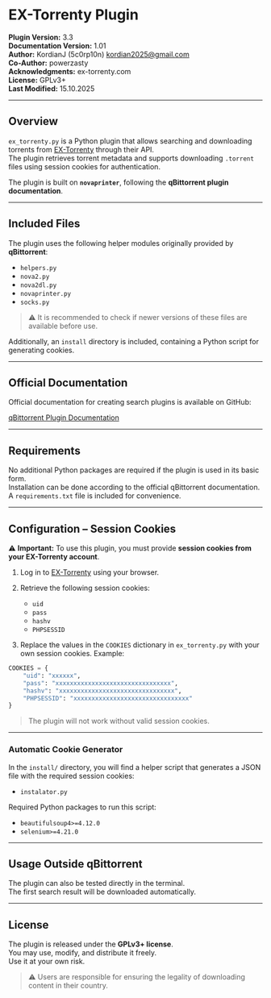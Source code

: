 # EX-Torrenty Plugin

**Plugin Version:** 3.3  
**Documentation Version:** 1.01  
**Author:** KordianJ (5c0rp10n) kordian2025@gmail.com  
**Co-Author:** powerzasty  
**Acknowledgments:** ex-torrenty.com  
**License:** GPLv3+  
**Last Modified:** 15.10.2025

---

## Overview

`ex_torrenty.py` is a Python plugin that allows searching and downloading torrents from [EX-Torrenty](https://ex-torrenty.org/) through their API.  
The plugin retrieves torrent metadata and supports downloading `.torrent` files using session cookies for authentication.

The plugin is built on **`novaprinter`**, following the **qBittorrent plugin documentation**.

---

## Included Files

The plugin uses the following helper modules originally provided by **qBittorrent**:

* `helpers.py`  
* `nova2.py`  
* `nova2dl.py`  
* `novaprinter.py`  
* `socks.py`  

> ⚠️ It is recommended to check if newer versions of these files are available before use.

Additionally, an `install` directory is included, containing a Python script for generating cookies.

---

## Official Documentation

Official documentation for creating search plugins is available on GitHub:

[qBittorrent Plugin Documentation](https://github.com/qbittorrent/search-plugins/wiki/How-to-write-a-search-plugin)

---

## Requirements

No additional Python packages are required if the plugin is used in its basic form.  
Installation can be done according to the official qBittorrent documentation.  
A `requirements.txt` file is included for convenience.

---

## Configuration – Session Cookies

⚠️ **Important:** To use this plugin, you must provide **session cookies from your EX-Torrenty account**.

1. Log in to [EX-Torrenty](https://ex-torrenty.org/) using your browser.  
2. Retrieve the following session cookies:

   * `uid`  
   * `pass`  
   * `hashv`  
   * `PHPSESSID`  

3. Replace the values in the `COOKIES` dictionary in `ex_torrenty.py` with your own session cookies. Example:

```python
COOKIES = {
    "uid": "xxxxxx",
    "pass": "xxxxxxxxxxxxxxxxxxxxxxxxxxxxxxxx",
    "hashv": "xxxxxxxxxxxxxxxxxxxxxxxxxxxxxxxx",
    "PHPSESSID": "xxxxxxxxxxxxxxxxxxxxxxxxxxxxxxxx"
}
```

> The plugin will not work without valid session cookies.

---

### Automatic Cookie Generator

In the `install/` directory, you will find a helper script that generates a JSON file with the required session cookies:

* `instalator.py`

Required Python packages to run this script:

* `beautifulsoup4>=4.12.0`  
* `selenium>=4.21.0`

---

## Usage Outside qBittorrent

The plugin can also be tested directly in the terminal.  
The first search result will be downloaded automatically.

---

## License

The plugin is released under the **GPLv3+ license**.  
You may use, modify, and distribute it freely.  
Use it at your own risk.

> ⚠️ Users are responsible for ensuring the legality of downloading content in their country.
